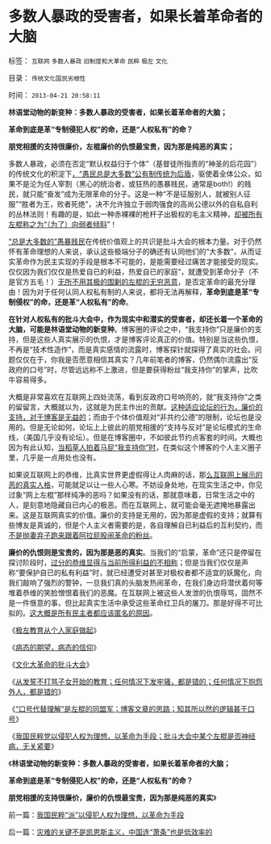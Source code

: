 # 多数人暴政的受害者，如果长着革命者的大脑

标签： `互联网` `多数人暴政` `旧制度和大革命` `民粹` `极左` `文化` 

目录： `传统文化国民劣根性`

时间： `2013-04-21 20:58:11`

**林语堂动物的新变种：多数人暴政的受害者，如果长着革命者的大脑；**

**革命到底是革“专制侵犯人权”的命，还是“人权私有”的命？**

**朋党相援的支持很廉价，左棍廉价的仇恨最宝贵，因为那是纯恶的真实；**

多数人暴政，必须在否定“默认权益归于个体”（基督徒所指责的“神圣的后花园”）的传统文化的积淀下[，“愚民总是大多数”公有制传统为后盾](../../../2013/2/23/民粹公知是中国民主进程的最大阻力.md)，驱使着全体公众，如果不是沦为任人宰割（黑心的统治者，或狂热的愚暴贱民，通常是both!）的贱民，就只能“奋发”成为无限革命的分子。这是一种“不是征服别人，就被别人征服”“胜者为王，败者死绝”，决不允许独立于弱肉强食的高尚公德以外的自私自利的丛林法则！有趣的是，如此一种赤裸裸的枪杆子出极权的毛主义精神，[却被所有左棍称之为“（为了）向弱者倾斜](../../../2012/12/9/强盗本能是每个人的冲动，自称为“向弱者倾斜”.md)”！

[“总是大多数的”愚暴贱民](../../../2012/6/7/革命是不可能的，也是不必要的；.md)在传统价值观上的共识是批斗大会的根本力量。对于仍然怀有革命理想的人来说，承认这些极端分子的确还有认同他们的“大多数”，从而证实革命作为民主实现的手段是根本不可能的，是能需要经过痛苦才能接受的现实。仅仅因为我们仅仅是热爱自已的利益，热爱自已的家庭”，就遭受到革命分子（不是官方五毛！）[无所不用其极的围剿的左棍的无穷恶意](../../../2013/4/19/在互联网上真实体验文革的批斗大会.md)，是否定革命的最充分理由！因为对于任何认同人权私有制的人来说，都将无法再解释，**革命到底是革“专制侵权”的命，还是革“人权私有”的命**。

**在针对人权私有的批斗大会中，作为现实中和潜实的受害者，却还长着一个革命的大脑，可能是林语堂动物的新变种**。博客圈的评论之中，“我支持你”只是廉价的支持，但是这些人真实展示的仇恨，才是博客评论真正的价值。特别是当这些仇恨，不再是“技术性造作”，而是真实感情的流露时，博客探针就探得了真实的社会。问题仅仅在于，你我是否愿意相信其真实？几年前笔者的博客，仍然偶尔流露出“反政府的口号”时，尽管远远称不上激进，但是要获得粉丝“我支持你”的掌声，比吹牛容易得多。

大概是非常喜欢在互联网上四处流荡，看到反政府口号响亮的，就“我支持你”之类的留留言，大概就以为，这就是为民主作出的贡献。[这种适应论坛的行为，廉价的支持，对于博客是无益的](../../../2013/1/6/粉丝的恭维不及共勉的同道，文字狱的政治意义.md)；而由于个体价值观对“非共约公德”的限制，论坛也是没用的。但是无论如何，论坛上上彼此的朋党相援的“支持与反对”是论坛模式的生命线，（美国几乎没有论坛）。但是在博客圈中，不如彼此节约点客套的时间。大概也因为有此认知，[当稻草人拍着马屁“我支持你”时](../../../2013/1/25/友善的稻草人意图强奸的恶意；.md)，在类似这个博客的个人主义圈子里，几乎是一点用处也没有。

如果说互联网上的恭维，比真实世界更虚假得让人肉麻的话，那[么互联网上展示的恶的真实人格](../../../2010/5/27/网络可以接触赤裸裸的恶性人格.md)，可能就足以让一些人心寒。不妨设身处地，在现实生活之中，你见过象“网上左棍”那样纯净的恶吗？如果没有的话，那就意味着，日常生活之中的人，是刻意地隐藏自已内心的极恶。而在互联网上，就可能会毫无遮掩地暴露出来。这是互联网真实的价值。廉价的支持是无用的，因为那是虚假的支持；就算有些博友是真诚的，但是个人主义者需要的是，各自理解自已利益后的互利契约，而[不是抛妻弃子跑来跟着阿拉屁股闹革命的粉丝](../../../2009/6/29/真假潜伏,众fans难调，唯我本色.md)。

**廉价的仇恨则是宝贵的，因为那是恶的真实**。当我们的“启蒙，革命”还只是停留在探讨阶段时，[过分的恭维显得与当前所得利益的不相称](../../../2010/1/13/“人性”的份量超越一切意识形态.md)；但是当我们仅仅是声称“要保护自已的私有利益”时，就已经遭受对甚至对极权者都不适宜的妖魔化，向我们敲响了强烈的警钟，一旦我们真的头脑发热闹革命，在我们身边将潜伏着何等堆着恭维的笑脸憎恨着我们的恶魔。在互联网上被这些人发泄的仇恨辱骂，固然不是一件惬意的事，但比起真实生活中承受这些革命红卫兵的屠刀。那是好得不可比拟的。[这大概是所有民主者都应该匿名的原因](../../../2013/2/14/强烈建议所有“民主博客”转用匿名.md)。

《[极左教育从个人家庭做起](http://darthvad.blog.163.com/blog/static/5339947020106149313867/)》

《[病态的期望，病态的信仰](../../../2009/10/7/病态的期望，病态的信仰.md)》

《[文化大革命的批斗大会](../../../2013/4/19/在互联网上真实体验文革的批斗大会.md)》

《[从发誓不打骂子女开始的教育；任何情况下发牢骚，都是错的；任何情况下抱怨外人，都是错的](../../../2013/4/20/教育，从发誓不打骂子女开始.md)》

《[“口号代替理解”是左棍的同盟军；博客文章的思路；知其所以然的逻辑甚于口号](../../../2013/4/21/“口号代替理解”是左棍的同盟军.md)》

《[我国民粹党以侵犯人权为理想，以革命为手段；批斗大会中某个左棍是否神经病，无关紧要](../../../2013/4/21/我国民粹“派”以侵犯人权为理想，以革命为手段.md)》

《**林语堂动物的新变种：多数人暴政的受害者，如果长着革命者的大脑；**

**革命到底是革“专制侵犯人权”的命，还是“人权私有”的命？**

**朋党相援的支持很廉价，廉价的仇恨最宝贵，因为那是纯恶的真实**》



前一篇：[我国民粹“派”以侵犯人权为理想，以革命为手段](../../../2013/4/21/我国民粹“派”以侵犯人权为理想，以革命为手段.md)

后一篇：[灾难的关键不是凯恩斯主义，中国连“萧条”也是低效率的](../../../2013/4/22/灾难的关键不是凯恩斯主义，中国连“萧条”也是低效率的.md)
